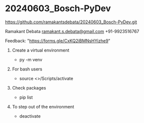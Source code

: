 # 20240603_Bosch-PyDev
https://github.com/ramakantsdebata/20240603_Bosch-PyDev.git



Ramakant Debata
ramakant.s.debata@gmail.com
+91-9923516767

Feedback: "https://forms.gle/CxKQ2iBMNsHYizhe9"

1. Create a virtual environment
    * py -m venv <name>

2. For bash users
    * source <>/Scripts/activate

3. Check packages 
    * pip list

4. To step out of the environment
    * deactivate

